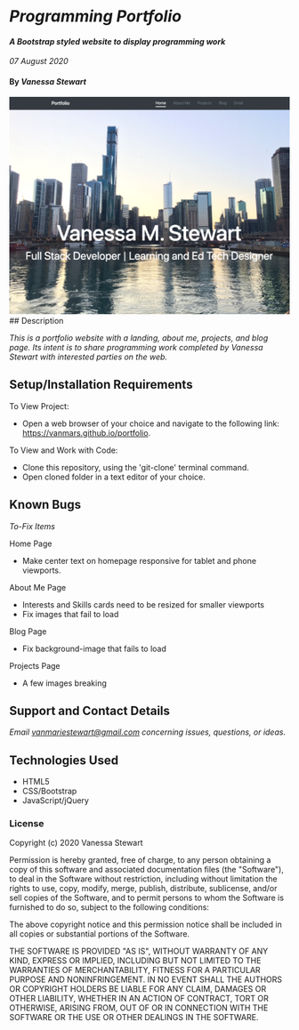 # _Programming Portfolio_

#### _A Bootstrap styled website to display programming work_
_07 August 2020_

#### By _**Vanessa Stewart**_

<img src='./img/portfolio_splash.png'>
## Description

_This is a portfolio website with a landing, about me, projects, and blog page. Its intent is to share programming work completed by Vanessa Stewart with interested parties on the web._

## Setup/Installation Requirements
To View Project:
* Open a web browser of your choice and navigate to the following link: https://vanmars.github.io/portfolio.

To View and Work with Code:
* Clone this repository, using the 'git-clone' terminal command.
* Open cloned folder in a text editor of your choice.

## Known Bugs

_To-Fix Items_

Home Page
* Make center text on homepage responsive for tablet and phone viewports.

About Me Page
* Interests and Skills cards need to be resized for smaller viewports
* Fix images that fail to load

Blog Page
* Fix background-image that fails to load

Projects Page
* A few images breaking

## Support and Contact Details

_Email vanmariestewart@gmail.com concerning issues, questions, or ideas._

## Technologies Used

* HTML5
* CSS/Bootstrap
* JavaScript/jQuery

### License

Copyright (c) 2020 Vanessa Stewart

Permission is hereby granted, free of charge, to any person obtaining a copy
of this software and associated documentation files (the "Software"), to deal
in the Software without restriction, including without limitation the rights
to use, copy, modify, merge, publish, distribute, sublicense, and/or sell
copies of the Software, and to permit persons to whom the Software is
furnished to do so, subject to the following conditions:

The above copyright notice and this permission notice shall be included in all
copies or substantial portions of the Software.

THE SOFTWARE IS PROVIDED "AS IS", WITHOUT WARRANTY OF ANY KIND, EXPRESS OR
IMPLIED, INCLUDING BUT NOT LIMITED TO THE WARRANTIES OF MERCHANTABILITY,
FITNESS FOR A PARTICULAR PURPOSE AND NONINFRINGEMENT. IN NO EVENT SHALL THE
AUTHORS OR COPYRIGHT HOLDERS BE LIABLE FOR ANY CLAIM, DAMAGES OR OTHER
LIABILITY, WHETHER IN AN ACTION OF CONTRACT, TORT OR OTHERWISE, ARISING FROM,
OUT OF OR IN CONNECTION WITH THE SOFTWARE OR THE USE OR OTHER DEALINGS IN THE
SOFTWARE.